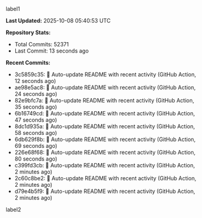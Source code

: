 
label1 
<!-- ACTIVITY_START -->
**Last Updated:** 2025-10-08 05:40:53 UTC

**Repository Stats:**
- Total Commits: 52371
- Last Commit: 13 seconds ago

**Recent Commits:**
- 3c5859c35: 🤖 Auto-update README with recent activity (GitHub Action, 12 seconds ago)
- ae98e5ac8: 🤖 Auto-update README with recent activity (GitHub Action, 24 seconds ago)
- 82e9bfc7a: 🤖 Auto-update README with recent activity (GitHub Action, 35 seconds ago)
- 6b16749cd: 🤖 Auto-update README with recent activity (GitHub Action, 47 seconds ago)
- 8dc1d935a: 🤖 Auto-update README with recent activity (GitHub Action, 58 seconds ago)
- 6db629f8b: 🤖 Auto-update README with recent activity (GitHub Action, 69 seconds ago)
- 226e68f68: 🤖 Auto-update README with recent activity (GitHub Action, 80 seconds ago)
- c399fd3cb: 🤖 Auto-update README with recent activity (GitHub Action, 2 minutes ago)
- 2c60c8be2: 🤖 Auto-update README with recent activity (GitHub Action, 2 minutes ago)
- d79e4b5f9: 🤖 Auto-update README with recent activity (GitHub Action, 2 minutes ago)
<!-- ACTIVITY_END -->

label2
